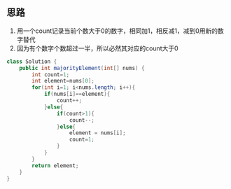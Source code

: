 ## 思路

1. 用一个count记录当前个数大于0的数字，相同加1，相反减1，减到0用新的数字替代
2. 因为有个数字个数超过一半，所以必然其对应的count大于0

```java
class Solution {
    public int majorityElement(int[] nums) {
        int count=1;
        int element=nums[0];
        for(int i=1; i<nums.length; i++){
            if(nums[i]==element){
                count++;
            }else{
                if(count>1){
                    count--;
                }else{
                    element = nums[i];
                    count=1;
                }
            }
        }
        return element;
    }
}
```